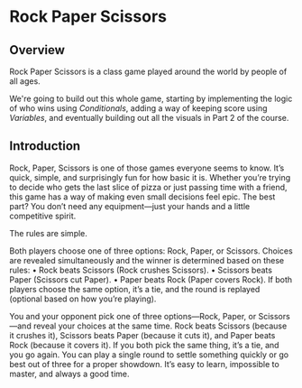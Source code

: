 # Rock Paper Scissors

## Overview

Rock Paper Scissors is a class game played around the world by people of all ages.

We're going to build out this whole game, starting by implementing the logic of who wins using _Conditionals_, adding a way of keeping score using _Variables_, and eventually building out all the visuals in Part 2 of the course.

## Introduction

Rock, Paper, Scissors is one of those games everyone seems to know. It’s quick, simple, and surprisingly fun for how basic it is. Whether you’re trying to decide who gets the last slice of pizza or just passing time with a friend, this game has a way of making even small decisions feel epic. The best part? You don’t need any equipment—just your hands and a little competitive spirit.

The rules are simple.

Both players choose one of three options: Rock, Paper, or Scissors. Choices are revealed simultaneously and the winner is determined based on these rules:
• Rock beats Scissors (Rock crushes Scissors).
• Scissors beats Paper (Scissors cut Paper).
• Paper beats Rock (Paper covers Rock).
If both players choose the same option, it’s a tie, and the round is replayed (optional based on how you’re playing).

You and your opponent pick one of three options—Rock, Paper, or Scissors—and reveal your choices at the same time. Rock beats Scissors (because it crushes it), Scissors beats Paper (because it cuts it), and Paper beats Rock (because it covers it). If you both pick the same thing, it’s a tie, and you go again. You can play a single round to settle something quickly or go best out of three for a proper showdown. It’s easy to learn, impossible to master, and always a good time.
